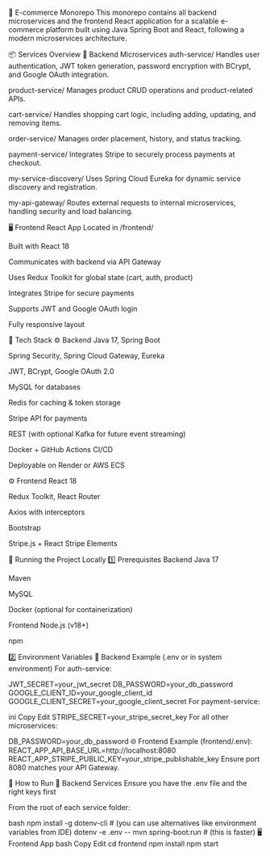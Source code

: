 🛒 E-commerce Monorepo
This monorepo contains all backend microservices and the frontend React application for a scalable e-commerce platform built using Java Spring Boot and React, following a modern microservices architecture.

📦 Services Overview
🧩 Backend Microservices
auth-service/
Handles user authentication, JWT token generation, password encryption with BCrypt, and Google OAuth integration.

product-service/
Manages product CRUD operations and product-related APIs.

cart-service/
Handles shopping cart logic, including adding, updating, and removing items.

order-service/
Manages order placement, history, and status tracking.

payment-service/
Integrates Stripe to securely process payments at checkout.

my-service-discovery/
Uses Spring Cloud Eureka for dynamic service discovery and registration.

my-api-gateway/
Routes external requests to internal microservices, handling security and load balancing.

🖥️ Frontend React App
Located in /frontend/

Built with React 18

Communicates with backend via API Gateway

Uses Redux Toolkit for global state (cart, auth, product)

Integrates Stripe for secure payments

Supports JWT and Google OAuth login

Fully responsive layout

🧰 Tech Stack
⚙️ Backend
Java 17, Spring Boot

Spring Security, Spring Cloud Gateway, Eureka

JWT, BCrypt, Google OAuth 2.0

MySQL for databases

Redis for caching & token storage

Stripe API for payments

REST (with optional Kafka for future event streaming)

Docker + GitHub Actions CI/CD

Deployable on Render or AWS ECS

⚙️ Frontend
React 18

Redux Toolkit, React Router

Axios with interceptors

Bootstrap

Stripe.js + React Stripe Elements

🧪 Running the Project Locally
1️⃣ Prerequisites
Backend
Java 17

Maven

MySQL

Docker (optional for containerization)

Frontend
Node.js (v18+)

npm

2️⃣ Environment Variables
🔐 Backend Example (.env or in system environment)
For auth-service:


JWT_SECRET=your_jwt_secret
DB_PASSWORD=your_db_password
GOOGLE_CLIENT_ID=your_google_client_id
GOOGLE_CLIENT_SECRET=your_google_client_secret
For payment-service:

ini
Copy
Edit
STRIPE_SECRET=your_stripe_secret_key
For all other microservices:


DB_PASSWORD=your_db_password
🌐 Frontend Example (frontend/.env):
REACT_APP_API_BASE_URL=http://localhost:8080
REACT_APP_STRIPE_PUBLIC_KEY=your_stripe_publishable_key
Ensure port 8080 matches your API Gateway.

🚀 How to Run
🧩 Backend Services
Ensure you have the .env file and the right keys first

From the root of each service folder:

bash
npm install -g dotenv-cli  # (you can use alternatives like environment variables from IDE)
dotenv -e .env -- mvn spring-boot:run  # (this is faster)
🖥️ Frontend App
bash
Copy
Edit
cd frontend
npm install
npm start
